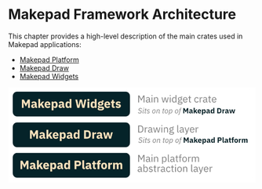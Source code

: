 # Makepad Framework Architecture

This chapter provides a high-level description of the main crates used in Makepad applications:

- [Makepad Platform](platform.html)
- [Makepad Draw](draw.html)
- [Makepad Widgets](widgets.html)

![makepad-crates](images/makepad_crates.png)
